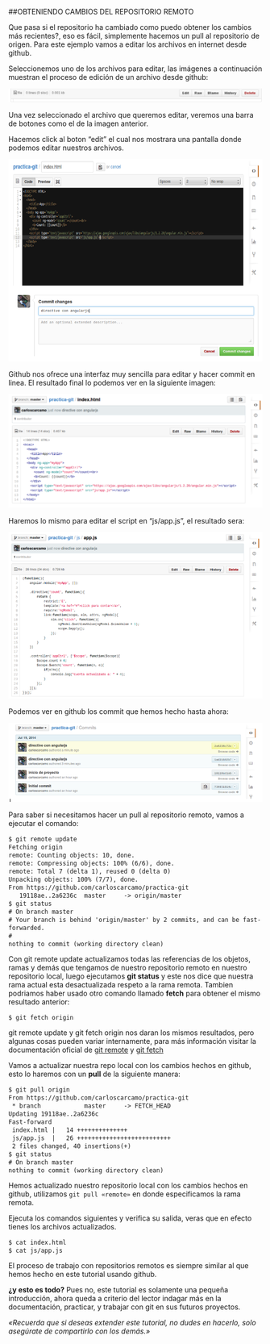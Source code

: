 ##OBTENIENDO CAMBIOS DEL REPOSITORIO REMOTO

Que pasa si el repositorio ha cambiado como puedo obtener los cambios más recientes?, eso es fácil, simplemente hacemos un pull al repositorio de origen. 
Para este ejemplo vamos a editar los archivos en internet desde github. 

Seleccionemos uno de los archivos para editar, las imágenes a continuación muestran el proceso de edición de un archivo desde github:

![](github4.png)

Una vez seleccionado el archivo que queremos editar, veremos una barra de botones como el de la imagen anterior. 

Hacemos click al boton “edit” el cual nos mostrara una pantalla donde podemos editar nuestros archivos.

![](github5.png)

Github nos ofrece una interfaz muy sencilla para editar y hacer commit en linea. El resultado final lo podemos ver en la siguiente imagen:

![](github6.png)

Haremos lo mismo para editar el script en “js/app.js”, el resultado sera:

![](github7.png)

Podemos ver en github los commit que hemos hecho hasta ahora:

![](github8.png)

Para saber si necesitamos hacer un pull al repositorio remoto, vamos a ejecutar el comando:

```
$ git remote update 
Fetching origin 
remote: Counting objects: 10, done. 
remote: Compressing objects: 100% (6/6), done. 
remote: Total 7 (delta 1), reused 0 (delta 0) 
Unpacking objects: 100% (7/7), done. 
From https://github.com/carloscarcamo/practica-git 
   19118ae..2a6236c  master     -> origin/master 
$ git status 
# On branch master 
# Your branch is behind 'origin/master' by 2 commits, and can be fast-forwarded. 
# 
nothing to commit (working directory clean) 
```

Con git remote update actualizamos todas las referencias de los objetos, ramas y demás que tengamos de nuestro repositorio remoto en nuestro repositorio local, luego ejecutamos __git status__ y este nos dice que nuestra rama actual esta desactualizada respeto a la rama remota. 
Tambien podriamos haber usado otro comando llamado __fetch__ para obtener el mismo resultado anterior:

```
$ git fetch origin
```

git remote update y git fetch origin nos daran los mismos resultados, pero algunas cosas pueden variar internamente, para más información visitar la documentación oficial de [git remote](http://git-scm.com/docs/git-remote) y [git fetch](http://git-scm.com/docs/git-fetch)

Vamos a actualizar nuestra repo local con los cambios hechos en github, esto lo haremos con un __pull__ de la siguiente manera:

```
$ git pull origin
From https://github.com/carloscarcamo/practica-git 
 * branch            master     -> FETCH_HEAD 
Updating 19118ae..2a6236c 
Fast-forward 
 index.html |   14 ++++++++++++++ 
 js/app.js  |   26 ++++++++++++++++++++++++++ 
 2 files changed, 40 insertions(+)
$ git status 
# On branch master 
nothing to commit (working directory clean)
```

Hemos actualizado nuestro repositorio local con los cambios hechos en github, utilizamos ```git pull «remote»``` en donde especificamos  la rama remota.

Ejecuta los comandos siguientes y verifica su salida, veras que en efecto tienes los archivos actualizados.

```
$ cat index.html
$ cat js/app.js
```

El proceso de trabajo con repositorios remotos es siempre similar al que hemos hecho en este tutorial usando github.

__¿y esto es todo?__ Pues no, este tutorial es solamente una pequeña introducción, ahora queda a criterio del lector indagar más en la documentación, practicar, y trabajar con git en sus futuros proyectos.

_«Recuerda que si deseas extender este tutorial, no dudes en hacerlo, solo asegúrate de compartirlo con los demás.»_












